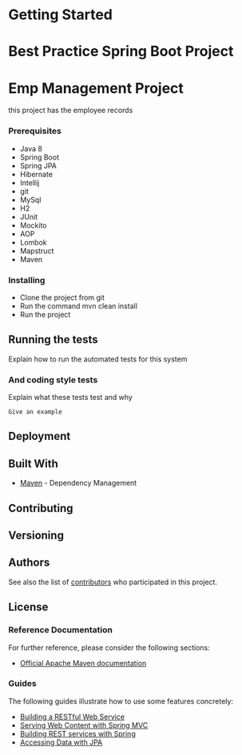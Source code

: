 # Getting Started 

# Best Practice Spring Boot Project

# Emp Management Project

this project has the employee records

### Prerequisites

* Java 8
* Spring Boot
* Spring JPA
* Hibernate
* Intellij
* git 
* MySql
* H2
* JUnit
* Mockito
* AOP
* Lombok
* Mapstruct
* Maven


### Installing

* Clone the project from git 
* Run the command  mvn clean install
* Run the project 

## Running the tests

Explain how to run the automated tests for this system


### And coding style tests

Explain what these tests test and why

```
Give an example
```

## Deployment



## Built With

* [Maven](https://maven.apache.org/) - Dependency Management

## Contributing
 

## Versioning


## Authors
 

See also the list of [contributors](https://github.com/your/project/contributors) who participated in this project.

## License
 

### Reference Documentation
For further reference, please consider the following sections:

* [Official Apache Maven documentation](https://maven.apache.org/guides/index.html)

### Guides
The following guides illustrate how to use some features concretely:

* [Building a RESTful Web Service](https://spring.io/guides/gs/rest-service/)
* [Serving Web Content with Spring MVC](https://spring.io/guides/gs/serving-web-content/)
* [Building REST services with Spring](https://spring.io/guides/tutorials/bookmarks/)
* [Accessing Data with JPA](https://spring.io/guides/gs/accessing-data-jpa/)

